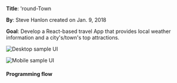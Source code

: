 __Title__: 'round-Town

__By__: Steve Hanlon created on Jan. 9, 2018

__Goal__: Develop a React-based travel App that provides local weather information and a city's/town's top attractions.

![Desktop sample UI](/static_site/screenshots/roundTown_Desktop.jpeg)

![Mobile sample UI](/static_site/screenshots/roundTown_Mobile.jpeg)


#### Programming flow
